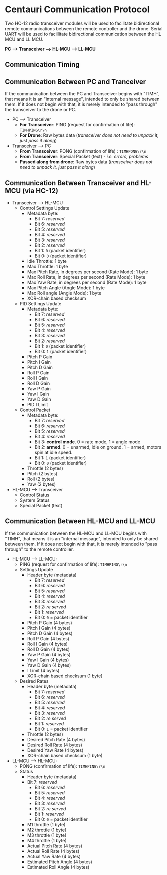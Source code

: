 # Centauri Communication Protocol
Two HC-12 radio transceiver modules will be used to facilitate bidirectional remote communications between the remote controller and the drone. Serial UART will be used to facillitate bidirectional communication between the HL MCU and LL MCU.

**PC --> Transceiver --> HL-MCU --> LL-MCU**

## Communication Timing

## Communication Between PC and Tranceiver
If the communication between the PC and Transceiver begins with "TIMH", that means it is an "internal message", intended to only be shared between them. If it does not begin with that, it is merely intended to "pass through" the transceiver to the drone or PC.

- PC --> Transceiver
    - **For Transceiver**: PING (request for confirmation of life): `TIMHPING\r\n`
    - **For Drone**: Raw bytes data (*transceiver does not need to unpack it, just pass it along*)
- Transceiver --> PC
    - **From Transceiver**: PONG (confirmation of life) : `TIMHPONG\r\n`
    - **From Transceiver**: Special Packet (text) - *i.e. errors, problems*
    - **Passed along from drone**: Raw bytes data (*transceiver does not need to unpack it, just pass it along*)

## Communication Between Transceiver and HL-MCU (via HC-12)
- Transceiver --> HL-MCU
    - Control Settings Update
        - Metadata byte:
            - Bit 7: *reserved*
            - Bit 6: *reserved*
            - Bit 5: *reserved*
            - Bit 4: *reserved*
            - Bit 3: *reserved*
            - Bit 2: *reserved*
            - Bit 1: `0` (packet identifier)
            - Bit 0: `0` (packet identifier)
        - Idle Throttle: 1 byte
        - Max Throttle: 1 byte
        - Max Pitch Rate, in degrees per second (Rate Mode): 1 byte
        - Max Roll Rate, in degrees per second (Rate Mode): 1 byte
        - Max Yaw Rate, in degrees per second (Rate Mode): 1 byte
        - Max Pitch Angle (Angle Mode): 1 byte
        - Max Roll angle (Angle Mode): 1 byte
        - XOR-chain based checksum
    - PID Settings Update
        - Metadata byte:
            - Bit 7: *reserved*
            - Bit 6: *reserved*
            - Bit 5: *reserved*
            - Bit 4: *reserved*
            - Bit 3: *reserved*
            - Bit 2: *reserved*
            - Bit 1: `0` (packet identifier)
            - Bit 0: `1` (packet identifier)
        - Pitch P Gain
        - Pitch I Gain
        - Pitch D Gain
        - Roll P Gain
        - Roll I Gain
        - Roll D Gain
        - Yaw P Gain
        - Yaw I Gain
        - Yaw D Gain
        - PID I Limit
    - Control Packet
        - Metadata byte:
            - Bit 7: *reserved*
            - Bit 6: *reserved*
            - Bit 5: *reserved*
            - Bit 4: *reserved*
            - Bit 3: **control mode**. 0 = rate mode, 1 = angle mode
            - Bit 2: **armed**. 0 = unarmed, idle on ground. 1 = armed, motors spin at idle speed.
            - Bit 1: `1` (packet identifier)
            - Bit 0: `0` (packet identifier)
        - Throttle (2 bytes)
        - Pitch (2 bytes)
        - Roll (2 bytes)
        - Yaw (2 bytes)
- HL-MCU --> Transceiver
    - Control Status
    - System Status
    - Special Packet (text) 
    
## Communication Between HL-MCU and LL-MCU
If the communication between the HL-MCU and LL-MCU begins with "TIMH", that means it is an "internal message", intended to only be shared between them. If it does not begin with that, it is merely intended to "pass through" to the remote controller.
- HL-MCU --> LL-MCU:
    - PING (request for confirmation of life): `TIMHPING\r\n`
    - Settings Update
        - Header byte (metadata)
            - Bit 7: *reserved*
            - Bit 6: *reserved*
            - Bit 5: *reserved*
            - Bit 4: *reserved*
            - Bit 3: *reserved*
            - Bit 2: *re served*
            - Bit 1: *reserved*
            - Bit 0: `0` = packet identifier
        - Pitch P Gain (4 bytes)
        - Pitch I Gain (4 bytes)
        - Pitch D Gain (4 bytes)
        - Roll P Gain (4 bytes)
        - Roll I Gain (4 bytes)
        - Roll D Gain (4 bytes)
        - Yaw P Gain (4 bytes)
        - Yaw I Gain (4 bytes)
        - Yaw D Gain (4 bytes)
        - I Limit (4 bytes)
        - XOR-chain based checksum (1 byte)
    - Desired Rates
        - Header byte (metadata)
            - Bit 7: *reserved*
            - Bit 6: *reserved*
            - Bit 5: *reserved*
            - Bit 4: *reserved*
            - Bit 3: *reserved*
            - Bit 2: *re served*
            - Bit 1: *reserved*
            - Bit 0: `1` = packet identifier
        - Throttle (2 bytes)
        - Desired Pitch Rate (4 bytes)
        - Desired Roll Rate (4 bytes)
        - Desired Yaw Rate (4 bytes)
        - XOR-chain based checksum (1 byte)
- LL-MCU --> HL-MCU:
    - PONG (confirmation of life): `TIMHPING\r\n`
    - Status
        - Header byte (metadata)
        - Bit 7: *reserved*
            - Bit 6: *reserved*
            - Bit 5: *reserved*
            - Bit 4: *reserved*
            - Bit 3: *reserved*
            - Bit 2: *re served*
            - Bit 1: *reserved*
            - Bit 0: `0` = packet identifier
        - M1 throttle (1 byte)
        - M2 throttle (1 byte)
        - M3 throttle (1 byte)
        - M4 throttle (1 byte)
        - Actual Pitch Rate (4 bytes)
        - Actual Roll Rate (4 bytes)
        - Actual Yaw Rate (4 bytes)
        - Estimated Pitch Angle (4 bytes)
        - Estimated Roll Angle (4 bytes)